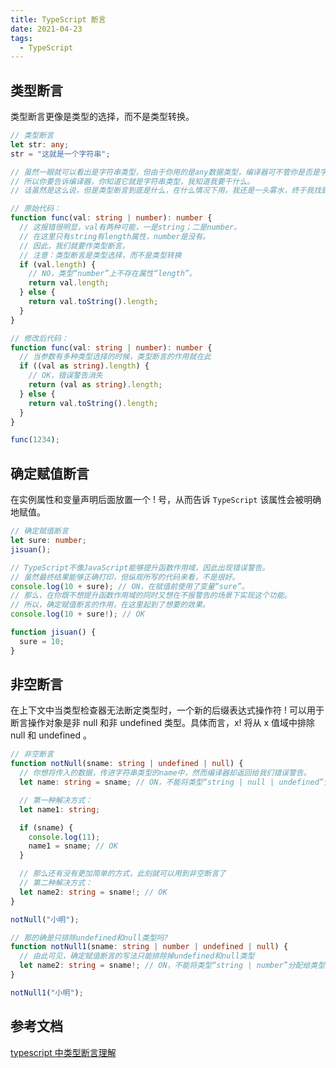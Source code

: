 ```yaml
---
title: TypeScript 断言
date: 2021-04-23
tags:
  - TypeScript
---
```


## 类型断言

类型断言更像是类型的选择，而不是类型转换。

```ts
// 类型断言
let str: any;
str = "这就是一个字符串";

// 虽然一眼就可以看出是字符串类型，但由于你用的是any数据类型，编译器可不管你是否是字符串。
// 所以你要告诉编译器，你知道它就是字符串类型，我知道我要干什么。
// 话虽然是这么说，但是类型断言到底是什么，在什么情况下用，我还是一头雾水，终于我找到了一篇博客，很好的解决了我的疑惑。

// 原始代码：
function func(val: string | number): number {
  // 这报错很明显，val有两种可能，一是string；二是number。
  // 在这里只有string有length属性，number是没有。
  // 因此，我们就要作类型断言。
  // 注意：类型断言是类型选择，而不是类型转换
  if (val.length) {
    // NO，类型“number”上不存在属性“length”。
    return val.length;
  } else {
    return val.toString().length;
  }
}

// 修改后代码：
function func(val: string | number): number {
  // 当参数有多种类型选择的时候，类型断言的作用就在此
  if ((val as string).length) {
    // OK，错误警告消失
    return (val as string).length;
  } else {
    return val.toString().length;
  }
}

func(1234);
```

## 确定赋值断言

在实例属性和变量声明后面放置一个 ! 号，从而告诉 `TypeScript` 该属性会被明确地赋值。

```ts
// 确定赋值断言
let sure: number;
jisuan();

// TypeScript不像JavaScript能够提升函数作用域，因此出现错误警告。
// 虽然最终结果能够正确打印，但纵观所写的代码来看，不是很好。
console.log(10 + sure); // ON，在赋值前使用了变量“sure”。
// 那么，在你既不想提升函数作用域的同时又想在不报警告的场景下实现这个功能。
// 所以，确定赋值断言的作用，在这里起到了想要的效果。
console.log(10 + sure!); // OK

function jisuan() {
  sure = 10;
}
```

## 非空断言

在上下文中当类型检查器无法断定类型时，一个新的后缀表达式操作符 ! 可以用于断言操作对象是非 null 和非 undefined 类型。具体而言，x! 将从 x 值域中排除 null 和 undefined 。

```ts
// 非空断言
function notNull(sname: string | undefined | null) {
  // 你想将传入的数据，传进字符串类型的name中，然而编译器却返回给我们错误警告。
  let name: string = sname; // ON，不能将类型“string | null | undefined”分配给类型“string”。

  // 第一种解决方式：
  let name1: string;

  if (sname) {
    console.log(11);
    name1 = sname; // OK
  }

  // 那么还有没有更加简单的方式，此刻就可以用到非空断言了
  // 第二种解决方式：
  let name2: string = sname!; // OK
}

notNull("小明");

// 那的确是只排除undefined和null类型吗?
function notNull1(sname: string | number | undefined | null) {
  // 由此可见，确定赋值断言的写法只能排除掉undefined和null类型
  let name2: string = sname!; // ON，不能将类型“string | number”分配给类型“string”。
}

notNull1("小明");
```

## 参考文档

[typescript 中类型断言理解](https://www.cnblogs.com/wjaaron/p/11697275.html)
